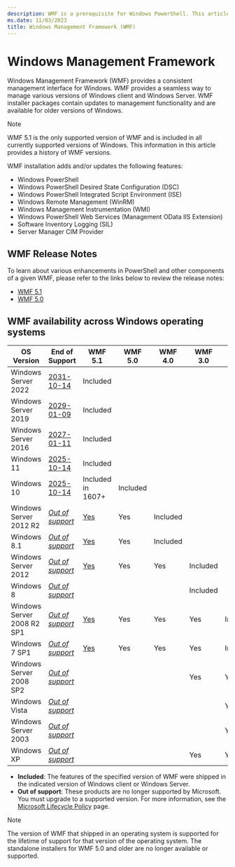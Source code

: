 ```yaml
---
description: WMF is a prerequisite for Windows PowerShell. This articles shows the history of WMF versions and provides information about how to find and install WMF.
ms.date: 11/03/2023
title: Windows Management Framework (WMF)
---
```


# Windows Management Framework

Windows Management Framework (WMF) provides a consistent management interface for Windows. WMF
provides a seamless way to manage various versions of Windows client and Windows Server. WMF
installer packages contain updates to management functionality and are available for older versions
of Windows.

> [!NOTE]
> WMF 5.1 is the only supported version of WMF and is included in all currently supported versions
> of Windows. This information in this article provides a history of WMF versions.

WMF installation adds and/or updates the following features:

- Windows PowerShell
- Windows PowerShell Desired State Configuration (DSC)
- Windows PowerShell Integrated Script Environment (ISE)
- Windows Remote Management (WinRM)
- Windows Management Instrumentation (WMI)
- Windows PowerShell Web Services (Management OData IIS Extension)
- Software Inventory Logging (SIL)
- Server Manager CIM Provider

## WMF Release Notes

To learn about various enhancements in PowerShell and other components of a given WMF, please refer
to the links below to review the release notes:

- [WMF 5.1][08]
- [WMF 5.0][07]

## WMF availability across Windows operating systems

|         OS Version         |     End of Support     |      WMF 5.1      | WMF 5.0  | WMF 4.0  | WMF 3.0  | WMF 2.0  |
| -------------------------- | ---------------------- | ----------------- | -------- | -------- | -------- | -------- |
| Windows Server 2022        | [2031-10-14][04]       | Included          |          |          |          |          |
| Windows Server 2019        | [2029-01-09][04]       | Included          |          |          |          |          |
| Windows Server 2016        | [2027-01-11][04]       | Included          |          |          |          |          |
| Windows 11                 | [2025-10-14][03]       | Included          |          |          |          |          |
| Windows 10                 | [2025-10-14][03]       | Included in 1607+ | Included |          |          |          |
| Windows Server 2012 R2     | [_Out of support_][02] | [Yes][05]         | Yes      | Included |          |          |
| Windows 8.1                | [_Out of support_][02] | [Yes][05]         | Yes      | Included |          |          |
| Windows Server 2012        | [_Out of support_][02] | [Yes][05]         | Yes      | Yes      | Included |          |
| Windows 8                  | [_Out of support_][01] |                   |          |          | Included |          |
| Windows Server 2008 R2 SP1 | [_Out of support_][01] | [Yes][05]         | Yes      | Yes      | Yes      | Included |
| Windows 7 SP1              | [_Out of support_][01] | [Yes][05]         | Yes      | Yes      | Yes      | Included |
| Windows Server 2008 SP2    | [_Out of support_][01] |                   |          |          | Yes      | Yes      |
| Windows Vista              | [_Out of support_][01] |                   |          |          |          | Yes      |
| Windows Server 2003        | [_Out of support_][01] |                   |          |          |          | Yes      |
| Windows XP                 | [_Out of support_][01] |                   |          |          | Yes      | Yes      |

- **Included**: The features of the specified version of WMF were shipped in the indicated version
  of Windows client or Windows Server.
- **Out of support**: These products are no longer supported by Microsoft. You must upgrade to a
  supported version. For more information, see the [Microsoft Lifecycle Policy][06] page.

> [!NOTE]
> The version of WMF that shipped in an operating system is supported for the lifetime of support
> for that version of the operating system. The standalone installers for WMF 5.0 and older are no
> longer available or supported.

<!-- link refs -->
[01]: /lifecycle/products/?products=windows
[02]: /windows/release-health/status-windows-8.1-and-windows-server-2012-r2
[03]: /windows/release-health/supported-versions-windows-client
[04]: /windows/release-health/windows-server-release-info
[05]: https://aka.ms/wmf51download
[06]: https://support.microsoft.com/lifecycle
[07]: /previous-versions/powershell/scripting/windows-powershell/wmf/whats-new/release-notes#wmf-50-changes
[08]: /previous-versions/powershell/scripting/windows-powershell/wmf/whats-new/release-notes#wmf-51-changes
